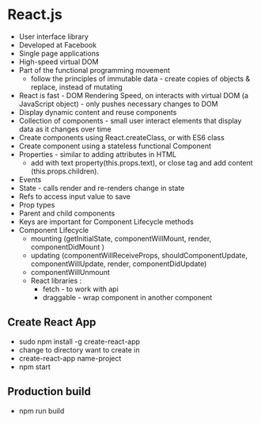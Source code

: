# React.js
- User interface library
- Developed at Facebook
- Single page applications
- High-speed virtual DOM
- Part of the functional programming movement
  - follow the principles of immutable data - create copies of objects & replace, instead of mutating
- React is fast - DOM Rendering Speed, on interacts with virtual DOM (a JavaScript object) - only pushes necessary changes to DOM
- Display dynamic content and reuse components
- Collection of components - small user interact elements that display data as it changes over time
- Create components using React.createClass, or with ES6 class
- Create component using a stateless functional Component
- Properties - similar to adding attributes in HTML
  - add with text property(this.props.text), or close tag and add content (this.props.children).
- Events
- State - calls render and re-renders change in state
- Refs to access input value to save
- Prop types
- Parent and child components
- Keys are important for Component Lifecycle methods
- Component Lifecycle
  - mounting (getInitialState, componentWillMount, render, componentDidMount )
  - updating (componentWillReceiveProps, shouldComponentUpdate, componentWillUpdate, render, componentDidUpdate)
  - componentWillUnmount
  - React libraries :
    - fetch - to work with api
    - draggable - wrap component in another component

## Create React App
- sudo npm install -g create-react-app
- change to directory want to create in
- create-react-app name-project
- npm start

## Production build
- npm run build
